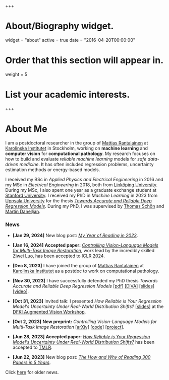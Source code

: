 +++
# About/Biography widget.
widget = "about"
active = true
date = "2016-04-20T00:00:00"

# Order that this section will appear in.
weight = 5

# List your academic interests.

+++

# About Me

<!-- I am a PhD student in the group of <a href="http://user.it.uu.se/~thosc112/" target="_blank">Prof. Thomas Schön</a> at <a href="http://www.uu.se/en" target="_blank">Uppsala University</a>. I am also supervised by [Dr. Martin Danelljan](https://martin-danelljan.github.io/), ETH Zürich. My general areas of interest are <b>machine learning</b>, <b>computer vision</b> and <b>autonomous robots</b>. My research focuses on <b>uncertainty-aware deep learning</b> for <b>autonomous driving</b> and <b>medical imaging</b>. -->

<!-- I am a PhD student in the group of <a href="http://user.it.uu.se/~thosc112/" target="_blank">Prof. Thomas Schön</a> at <a href="http://www.uu.se/en" target="_blank">Uppsala University</a>. I am also supervised by [Dr. Martin Danelljan](https://martin-danelljan.github.io/), ETH Zürich. My general areas of interest are <b>machine learning</b>, <b>computer vision</b> and <b>autonomous robots</b>. My research focuses on <b>probabilistic deep learning</b> for automotive computer vision applications. -->

<!-- I am a PhD student in the group of <a href="http://user.it.uu.se/~thosc112/" target="_blank">Thomas Schön</a> at <a href="http://www.uu.se/en" target="_blank">Uppsala University</a>. I am also supervised by [Martin Danelljan](https://martin-danelljan.github.io/), ETH Zürich. My general areas of interest are <b>machine learning</b>, <b>computer vision</b> and <b>autonomous robots</b>. My research focuses on <b>probabilistic deep learning</b> for automotive computer vision applications.

I received my BSc in Applied Physics and Electrical Engineering in 2016 and my MSc in Electrical Engineering in 2018, both from <a href="https://liu.se/en" target="_blank">Linköping University</a>. Upon graduation, I was awarded the <a href="https://www.lith.liu.se/examenshogtid/tryggve-holm-medalj-och-diplom?l=sv" target="_blank">Tryggve Holm medal</a> for outstanding student achievements. The first year of my MSc studies was spent as an exchange student at the Department of Electrical Engineering, <a href="https://www.stanford.edu/" target="_blank">Stanford University</a>. I have industry experience from <a href="https://www.bmwgroup.com/en.html" target="_blank">BMW Group</a> (Germany), <a href="https://www.zenuity.com/" target="_blank">Zenuity</a> (Sweden) and <a href="http://www.t-engineering.se/" target="_blank">T Engineering</a> (Sweden). -->

<!-- I am a PhD student in the group of <a href="http://user.it.uu.se/~thosc112/" target="_blank">Thomas Schön</a> at <a href="http://www.uu.se/en" target="_blank">Uppsala University</a>. I am also supervised by [Martin Danelljan](https://martin-danelljan.github.io/), ETH Zürich. My general areas of interest are <b>machine learning</b>, <b>computer vision</b> and <b>autonomous robots</b>. My research focuses on <b>probabilistic deep learning</b> for automotive computer vision applications.

I received my BSc in Applied Physics and Electrical Engineering in 2016 and my MSc in Electrical Engineering in 2018, both from <a href="https://liu.se/en" target="_blank">Linköping University</a>. During my MSc studies, I also spent one year as an exchange student at <a href="https://www.stanford.edu/" target="_blank">Stanford University</a>. In 2021, I was a research intern at <a href="https://tech.fb.com/ar-vr/" target="_blank">Facebook Reality Labs</a>. I also have industry experience from <a href="https://www.bmwgroup.com/en.html" target="_blank">BMW Group</a> (Germany), <a href="https://www.zenuity.com/" target="_blank">Zenuity</a> (Sweden) and <a href="http://www.t-engineering.se/" target="_blank">T Engineering</a> (Sweden). -->








<!-- I am a PhD student in the group of <a href="http://user.it.uu.se/~thosc112/" target="_blank">Thomas Schön</a> at <a href="http://www.uu.se/en" target="_blank">Uppsala University</a>. I am also supervised by [Martin Danelljan](https://martin-danelljan.github.io/), ETH Zürich. My general areas of interest are <b>machine learning</b>, <b>computer vision</b> and <b>autonomous robots</b>. My research focuses on <b>probabilistic deep learning</b>, and often includes regression problems, uncertainty estimation methods or energy-based models.

I received my BSc in Applied Physics and Electrical Engineering in 2016 and my MSc in Electrical Engineering in 2018, both from <a href="https://liu.se/en" target="_blank">Linköping University</a>. During my MSc studies, I also spent one year as an exchange student at <a href="https://www.stanford.edu/" target="_blank">Stanford University</a>. In 2021, I was a research intern at <a href="https://tech.fb.com/ar-vr/" target="_blank">Facebook Reality Labs</a>. I also have industry experience from <a href="https://www.bmwgroup.com/en.html" target="_blank">BMW Group</a> (Germany), <a href="https://www.zenuity.com/" target="_blank">Zenuity</a> (Sweden) and <a href="http://www.t-engineering.se/" target="_blank">T Engineering</a> (Sweden).

### News

- <b>[Dec 8, 2023]</b> I have joined the group of [Mattias Rantalainen](https://ki.se/en/people/mattias-rantalainen) at [Karolinska Institutet](https://ki.se/en) as a postdoc to work on computational pathology.

- <b>[Nov 30, 2023]</b> I have successfully defended my PhD thesis _Towards Accurate and Reliable Deep Regression Models_ [[pdf]](/files/thesis.pdf) [[DiVA]](https://urn.kb.se/resolve?urn=urn:nbn:se:uu:diva-513727) [[slides]](/files/defense_slides_handout.pdf).

- <b>[Oct 2, 2023]</b> <b>New preprint:</b> <i>Controlling Vision-Language Models for Universal Image Restoration</i> [[arXiv]](https://arxiv.org/abs/2310.01018) [[code]](https://github.com/Algolzw/daclip-uir) [[project]](https://algolzw.github.io/daclip-uir/).

- <b>[Jun 28, 2023]</b> <b>Accepted paper:</b> [_How Reliable is Your Regression Model's Uncertainty Under Real-World Distribution Shifts?_](/publication/regression_uncertainty/) has been accepted to [TMLR](https://jmlr.org/tmlr/).

- <b>[Jun 22, 2023]</b> New blog post: [_The How and Why of Reading 300 Papers in 5 Years_](/post/phd_of_reading/).

- <b>[Apr 25, 2023]</b> <b>Accepted paper:</b> [_Image Restoration with Mean-Reverting Stochastic Differential Equations_](/publication/ir_sde/) has been accepted to [ICML 2023](https://icml.cc/Conferences/2023).

Click [here](/post/news) for older news. -->






I am a postdoctoral researcher in the group of [Mattias Rantalainen](https://ki.se/en/people/mattias-rantalainen) at [Karolinska Institutet](https://ki.se/en) in Stockholm, working on **machine learning** and **computer vision** for **computational pathology**. My research focuses on how to build and evaluate _reliable machine learning_ models for _safe data-driven medicine_. It has often included regression problems, uncertainty estimation methods or energy-based models.

I received my BSc in _Applied Physics and Electrical Engineering_ in 2016 and my MSc in _Electrical Engineering_ in 2018, both from [Linköping University](https://liu.se/en). During my MSc, I also spent one year as a graduate exchange student at [Stanford University](https://www.stanford.edu/"). I received my PhD in _Machine Learning_ in 2023 from [Uppsala University](http://www.uu.se/en) for the thesis [_Towards Accurate and Reliable Deep Regression Models_](/publication/thesis/). During my PhD, I was supervised by [Thomas Schön](http://user.it.uu.se/~thosc112/) and [Martin Danelljan](https://martin-danelljan.github.io/).


### News

- <b>[Jan 29, 2024]</b> New blog post: [_My Year of Reading in 2023_](/post/year_of_reading_2023/).

- <b>[Jan 16, 2024]</b> <b>Accepted paper:</b> [_Controlling Vision-Language Models for Multi-Task Image Restoration_](/publication/da_clip/), work lead by the incredibly skilled [Ziwei Luo](https://algolzw.github.io/), has been accepted to [ICLR 2024](https://iclr.cc/Conferences/2024).

- <b>[Dec 8, 2023]</b> I have joined the group of [Mattias Rantalainen](https://ki.se/en/people/mattias-rantalainen) at [Karolinska Institutet](https://ki.se/en) as a postdoc to work on computational pathology.

- <b>[Nov 30, 2023]</b> I have successfully defended my PhD thesis _Towards Accurate and Reliable Deep Regression Models_ [[pdf]](/files/thesis.pdf) [[DiVA]](https://urn.kb.se/resolve?urn=urn:nbn:se:uu:diva-513727) [[slides]](/files/defense_slides_handout.pdf) [[video]](https://youtu.be/tkmi-b48VMY?si=6ETZoBJLEm5dMfIl).

- <b>[Oct 31, 2023]</b> Invited talk: I presented _How Reliable is Your Regression Model's Uncertainty Under Real-World Distribution Shifts?_ [[slides]](/files/talk_231031_slides.pdf) at the [DFKI Augmented Vision Workshop](https://www.dfki.de/en/web/research/research-departments/augmented-vision).

- <b>[Oct 2, 2023]</b> <b>New preprint:</b> <i>Controlling Vision-Language Models for Multi-Task Image Restoration</i> [[arXiv]](https://arxiv.org/abs/2310.01018) [[code]](https://github.com/Algolzw/daclip-uir) [[project]](https://algolzw.github.io/daclip-uir/).

- <b>[Jun 28, 2023]</b> <b>Accepted paper:</b> [_How Reliable is Your Regression Model's Uncertainty Under Real-World Distribution Shifts?_](/publication/regression_uncertainty/) has been accepted to [TMLR](https://jmlr.org/tmlr/).

- <b>[Jun 22, 2023]</b> New blog post: [_The How and Why of Reading 300 Papers in 5 Years_](/post/phd_of_reading/).

Click [here](/post/news) for older news.
